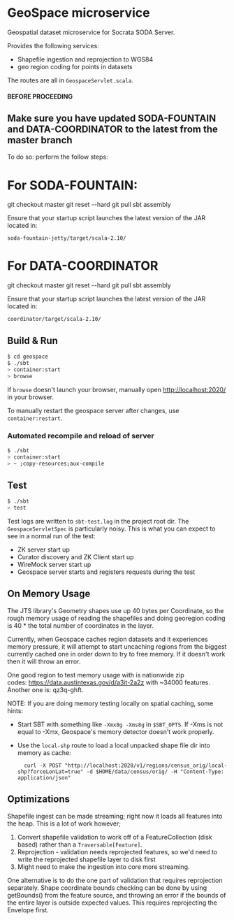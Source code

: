 # GeoSpace microservice #

Geospatial dataset microservice for Socrata SODA Server.

Provides the following services:
- Shapefile ingestion and reprojection to WGS84
- geo region coding for points in datasets

The routes are all in `GeospaceServlet.scala`.

#### BEFORE PROCEEDING ####

## Make sure you have updated SODA-FOUNTAIN and DATA-COORDINATOR to the latest from the master branch ##

To do so: perform the follow steps:

# For SODA-FOUNTAIN: #

git checkout master
git reset --hard
git pull
sbt assembly

Ensure that your startup script launches the latest version of the JAR located in:

`soda-fountain-jetty/target/scala-2.10/`

# For DATA-COORDINATOR #

git checkout master
git reset --hard
git pull
sbt assembly

Ensure that your startup script launches the latest version of the JAR located in:

`coordinator/target/scala-2.10/`

## Build & Run ##

```sh
$ cd geospace
$ ./sbt
> container:start
> browse
```

If `browse` doesn't launch your browser, manually open [http://localhost:2020/](http://localhost:2020/) in your browser.

To manually restart the geospace server after changes, use `container:restart`.

### Automated recompile and reload of server

```sh
$ ./sbt
> container:start
> ~ ;copy-resources;aux-compile
```

## Test

```sh
$ ./sbt
> test
```

Test logs are written to `sbt-test.log` in the project root dir.   The
`GeospaceServletSpec` is particularly noisy.  This is what you can expect to see
in a normal run of the test:

- ZK server start up
- Curator discovery and ZK Client start up
- WireMock server start up
- Geospace server starts and registers requests during the test

## On Memory Usage

The JTS library's Geometry shapes use up 40 bytes per Coordinate, so the rough
memory usage of reading the shapefiles and doing georegion coding is 40 * the
total number of coordinates in the layer.

Currently, when Geospace caches region datasets and it experiences memory
pressure, it will attempt to start uncaching regions from the biggest currently
cached one in order down to try to free memory.  If it doesn't work then it will
throw an error.

One good region to test memory usage with is nationwide zip codes: https://data.austintexas.gov/d/a3it-2a2z with ~34000 features.  Another one is: qz3q-ghft.

NOTE: If you are doing memory testing locally on spatial caching, some hints:
- Start SBT with something like `-Xmx8g -Xms8g` in `$SBT_OPTS`.  If -Xms is not equal to -Xmx, Geospace's memory detector doesn't work properly.
- Use the `local-shp` route to load a local unpacked shape file dir into memory as cache:

        curl -X POST "http://localhost:2020/v1/regions/census_orig/local-shp?forceLonLat=true" -d $HOME/data/census/orig/ -H "Content-Type: application/json"

## Optimizations

Shapefile ingest can be made streaming; right now it loads all features into the heap.  This is a lot of work however;

1. Convert shapefile validation to work off of a FeatureCollection (disk based) rather than a `Traversable[Feature]`.  
2. Reprojection - validation needs reprojected features, so we'd need to write the reprojected shapefile layer to disk first
3. Might need to make the ingestion into core more streaming.

One alternative is to do the one part of validation that requires reprojection
separately.  Shape coordinate bounds checking can be done by using getBounds()
from the feature source, and throwing an error if the bounds of the entire layer
is outside expected values.  This requires reprojecting the Envelope first.
